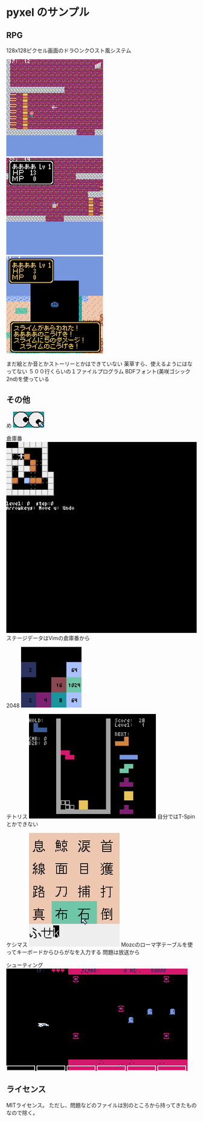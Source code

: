 # pyxel のサンプル


## RPG

128x128ピクセル画面のドラ○ンク○スト風システム

![](rpg1.gif)　![](rpg2.gif)　![](rpg3.gif)

まだ絵とか音とかストーリーとかはできていない
薬草すら、使えるようにはなってない
５００行くらいの１ファイルプログラム
BDFフォント(美咲ゴシック2nd)を使っている

## その他

め
![](eyes.png)

倉庫番
![](sokoban.png)
ステージデータはVimの倉庫番から

2048
![](2048.png)

テトリス
![](tetris.png)
自分ではT-Spinとかできない

ケシマス
![](keshimasu.png)
Mozcのローマ字テーブルを使ってキーボードからひらがなを入力する
問題は放送から

シューティング
![](shooting.png)

## ライセンス

MITライセンス。
ただし、問題などのファイルは別のところから持ってきたものなので除く。